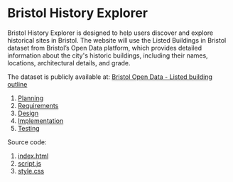 # Bristol History Explorer

Bristol History Explorer is designed to help users discover and explore historical sites in Bristol. The website will use the Listed Buildings in Bristol dataset from Bristol’s Open Data platform, which provides detailed information about the city's historic buildings, including their names, locations, architectural details, and grade.

The dataset is publicly available at: [Bristol Open Data - Listed building outline](https://opendata.bristol.gov.uk/datasets/44c7b674edb44e38a48c93162bbfe449_3/explore)



1. [Planning](docs/planning.md)
2. [Requirements](docs/requirements.md)
3. [Design](docs/design.md)
4. [Implementation](docs/implementation.md)
5. [Testing](docs/testing.md)

Source code:

1. [index.html](docs/index.html)
2. [script.js](docs/script.js)
3. [style.css](docs/style.css)

